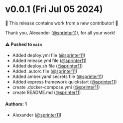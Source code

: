 # v0.0.1 (Fri Jul 05 2024)

:tada: This release contains work from a new contributor! :tada:

Thank you, Alexander ([@sprinter11](https://github.com/sprinter11)), for all your work!

#### ⚠️ Pushed to `main`

- Added deploy.yml file ([@sprinter11](https://github.com/sprinter11))
- Added release.yml file ([@sprinter11](https://github.com/sprinter11))
- Added deploy.sh file ([@sprinter11](https://github.com/sprinter11))
- Added .autorc file ([@sprinter11](https://github.com/sprinter11))
- Added amber.yaml secrets file ([@sprinter11](https://github.com/sprinter11))
- Added express framework quickstart ([@sprinter11](https://github.com/sprinter11))
- create .docker-compose.yml ([@sprinter11](https://github.com/sprinter11))
- create README.md ([@sprinter11](https://github.com/sprinter11))

#### Authors: 1

- Alexander ([@sprinter11](https://github.com/sprinter11))
